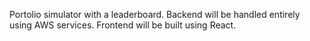Portolio simulator with a leaderboard. Backend will be handled entirely using AWS services. Frontend will be built using React.

